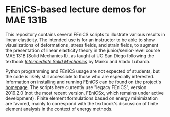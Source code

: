 # FEniCS-based lecture demos for MAE 131B
This repository contains several FEniCS scripts to illustrate various results in linear elasticity.  The intended use is for an instructor to be able to show visualizations of deformations, stress fields, and strain fields, to augment the presentation of linear elasticity theory in the junior/senior-level course MAE 131B (Solid Mechanics II), as taught at UC San Diego following the textbook [*Intermediate Solid Mechanics*](https://doi.org/10.1017/9781108589000) by Marko and Vlado Lubarda.  

Python programming and FEniCS usage are not expected of students, but the code is likely still accessible to those who are especially interested.  Information on installing and running FEniCS can be found on the project's [homepage](https://fenicsproject.org/).  The scripts here currently use "legacy FEniCS", version 2019.2.0 (not the most recent version, FEniCSx, which remains under active development).  Finite element formulations based on energy minimization are favored, mainly to correspond with the textbook's discussion of finite element analysis in the context of energy methods.  
